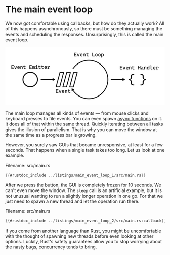 # The main event loop

We now got comfortable using callbacks, but how do they actually work?
All of this happens asynchronously, so there must be something managing the events and scheduling the responses.
Unsurprisingly, this is called the main event loop.

<div style="text-align:center"><img src="img/main_event_loop.png" /></div>

The main loop manages all kinds of events — from mouse clicks and keyboard presses to file events.
You can even spawn [async functions](http://gtk-rs.org/docs/glib/struct.MainContext.html#method.spawn_local) on it.
It does all of that within the same thread.
Quickly iterating between all tasks gives the illusion of parallelism.
That is why you can move the window at the same time as a progress bar is growing.


However, you surely saw GUIs that became unresponsive, at least for a few seconds.
That happens when a single task takes too long.
Let us look at one example.

<span class="filename">Filename: src/main.rs</span>

```rust ,no_run
{{#rustdoc_include ../listings/main_event_loop_1/src/main.rs}}
```

After we press the button, the GUI is completely frozen for 10 seconds.
We can't even move the window.
The `sleep` call is an artificial example,
but it is not unusual wanting to run a slightly longer operation in one go.
For that we just need to spawn a new thread and let the operation run there.

<span class="filename">Filename: src/main.rs</span>

```rust ,no_run
{{#rustdoc_include ../listings/main_event_loop_2/src/main.rs:callback}}
```

If you come from another language than Rust, you might be uncomfortable with the thought of spawning new threads before even looking at other options.
Luckily, Rust's safety guarantees allow you to stop worrying about the nasty bugs, concurrency tends to bring.
